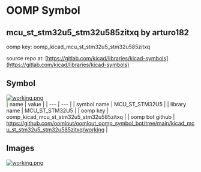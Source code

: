 # OOMP Symbol  
## mcu_st_stm32u5_stm32u585zitxq  by arturo182  
  
oomp key: oomp_kicad_mcu_st_stm32u5_stm32u585zitxq  
  
source repo at: [https://gitlab.com/kicad/libraries/kicad-symbols](https://gitlab.com/kicad/libraries/kicad-symbols)  
## Symbol  
  
[![working.png](working_600.png)](working.png)  
| name | value | 
| --- | --- | 
| symbol name | MCU_ST_STM32U5 | 
| library name | MCU_ST_STM32U5 | 
| oomp key | oomp_kicad_mcu_st_stm32u5_stm32u585zitxq | 
| oomp bot github | https://github.com/oomlout/oomlout_oomp_symbol_bot/tree/main/kicad_mcu_st_stm32u5_stm32u585zitxq/working | 
## Images  
  
[![working.png](working_140.png)](working.png)  
